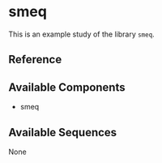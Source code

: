 
# smeq

This is an example study of the library `smeq`.

## Reference


## Available Components

- smeq

## Available Sequences

None
